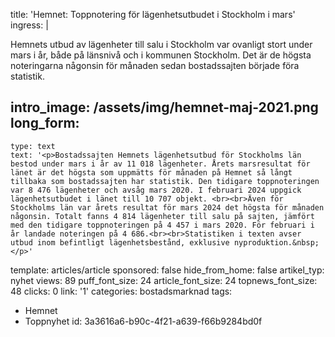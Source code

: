 title: 'Hemnet: Toppnotering för lägenhetsutbudet i Stockholm i mars'
ingress: |
  <p>Hemnets utbud av lägenheter till salu i Stockholm var ovanligt stort under mars i år, både på länsnivå och i kommunen Stockholm. Det är de högsta noteringarna någonsin för månaden sedan bostadssajten började föra statistik.
  </p>
  
intro_image: /assets/img/hemnet-maj-2021.png
long_form:
  -
    type: text
    text: '<p>Bostadssajten Hemnets lägenhetsutbud för Stockholms län bestod under mars i år av 11 018 lägenheter. Årets marsresultat för länet är det högsta som uppmätts för månaden på Hemnet så långt tillbaka som bostadssajten har statistik. Den tidigare toppnoteringen var 8 476 lägenheter och avsåg mars 2020. I februari 2024 uppgick lägenhetsutbudet i länet till 10 707 objekt. <br><br>Även för Stockholms län var årets resultat för mars 2024 det högsta för månaden någonsin. Totalt fanns 4 814 lägenheter till salu på sajten, jämfört med den tidigare toppnoteringen på 4 457 i mars 2020. För februari i år landade noteringen på 4 686.<br><br>Statistiken i texten avser utbud inom befintligt lägenhetsbestånd, exklusive nyproduktion.&nbsp;</p>'
template: articles/article
sponsored: false
hide_from_home: false
artikel_typ: nyhet
views: 89
puff_font_size: 24
article_font_size: 24
topnews_font_size: 48
clicks: 0
link: '1'
categories: bostadsmarknad
tags:
  - Hemnet
  - Toppnyhet
id: 3a3616a6-b90c-4f21-a639-f66b9284bd0f
